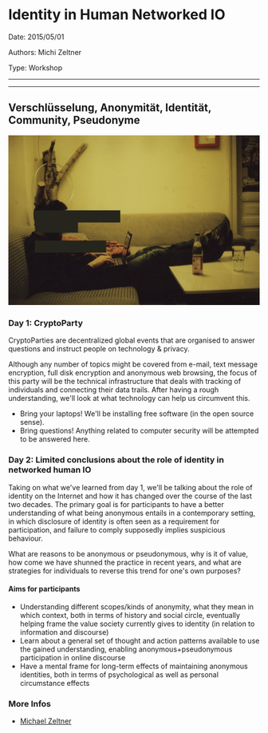 # Identity in Human Networked IO

Date: 2015/05/01

Authors: Michi Zeltner

Type: Workshop

---
---

## Verschlüsselung, Anonymität, Identität, Community, Pseudonyme

![](identity-in-human-networked-io.jpg)

### Day 1: CryptoParty

CryptoParties are decentralized global events that are organised to answer questions and instruct people on technology & privacy.

Although any number of topics might be covered from e-mail, text message encryption, full disk encryption and anonymous web browsing, the focus of this party will be the technical infrastructure that deals with tracking of individuals and connecting their data trails. After having a rough understanding, we'll look at what technology can help us circumvent this.

* Bring your laptops! We'll be installing free software (in the open source sense).
* Bring questions! Anything related to computer security will be attempted to be answered here.


### Day 2: Limited conclusions about the role of identity in networked human IO

Taking on what we've learned from day 1, we'll be talking about the role of identity on the Internet and how it has changed over the course of the last two decades. The primary goal is for participants to have a better understanding of what being anonymous entails in a contemporary setting, in which disclosure of
identity is often seen as a requirement for participation, and failure to comply supposedly implies suspicious behaviour.

What are reasons to be anonymous or pseudonymous, why is it of value, how come we have shunned the practice in recent years, and what are strategies for individuals to reverse this trend for one's own purposes?

#### Aims for participants

* Understanding different scopes/kinds of anonymity, what they mean in which context, both in terms of history and social circle, eventually helping frame the value society currently gives to identity (in relation to information and discourse)
* Learn about a general set of thought and action patterns available to use the gained understanding, enabling anonymous+pseudonymous participation in online discourse
* Have a mental frame for long-term effects of maintaining anonymous identities, both in terms of psychological as well as personal circumstance effects

### More Infos

- [Michael Zeltner](https://niij.org)